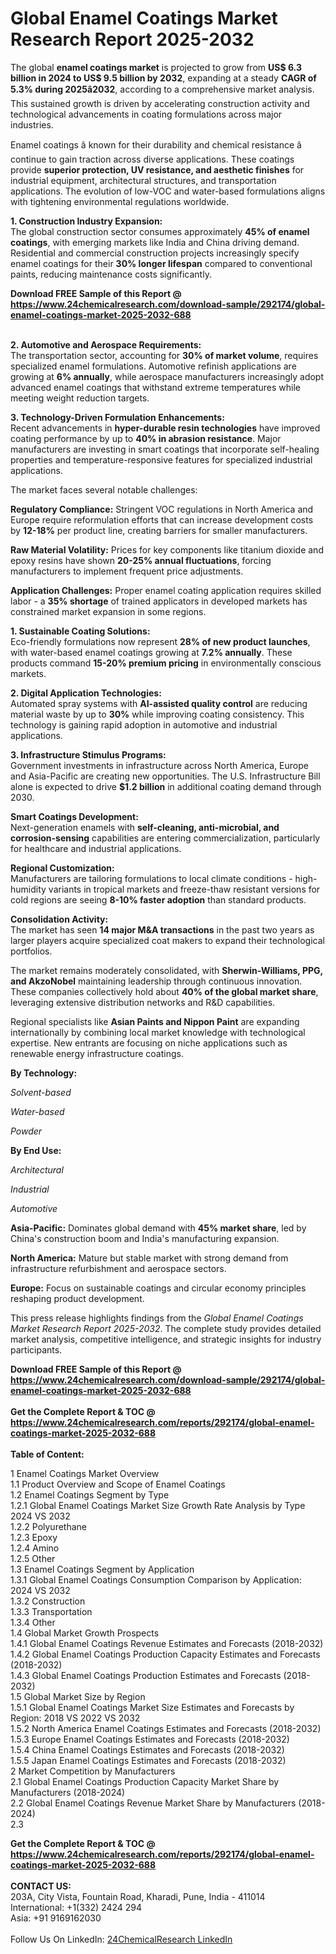 <h1>Global Enamel Coatings Market Research Report 2025-2032</h1><p>The global <strong>enamel coatings market</strong> is projected to grow from <strong>US$ 6.3 billion in 2024 to US$ 9.5 billion by 2032</strong>, expanding at a steady <strong>CAGR of 5.3% during 2025â2032</strong>, according to a comprehensive market analysis. This sustained growth is driven by accelerating construction activity and technological advancements in coating formulations across major industries.</p><p>Enamel coatings â known for their durability and chemical resistance â continue to gain traction across diverse applications. These coatings provide <strong>superior protection, UV resistance, and aesthetic finishes</strong> for industrial equipment, architectural structures, and transportation applications. The evolution of low-VOC and water-based formulations aligns with tightening environmental regulations worldwide.</p><p><strong>1. Construction Industry Expansion:</strong><br>
The global construction sector consumes approximately <strong>45% of enamel coatings</strong>, with emerging markets like India and China driving demand. Residential and commercial construction projects increasingly specify enamel coatings for their <strong>30% longer lifespan</strong> compared to conventional paints, reducing maintenance costs significantly.</p><div><b>Download FREE Sample of this Report @ 
            <a href="https://www.24chemicalresearch.com/download-sample/292174/global-enamel-coatings-market-2025-2032-688">
            https://www.24chemicalresearch.com/download-sample/292174/global-enamel-coatings-market-2025-2032-688</a></b></div><br><p><strong>2. Automotive and Aerospace Requirements:</strong><br>
The transportation sector, accounting for <strong>30% of market volume</strong>, requires specialized enamel formulations. Automotive refinish applications are growing at <strong>6% annually</strong>, while aerospace manufacturers increasingly adopt advanced enamel coatings that withstand extreme temperatures while meeting weight reduction targets.</p><p><strong>3. Technology-Driven Formulation Enhancements:</strong><br>
Recent advancements in <strong>hyper-durable resin technologies</strong> have improved coating performance by up to <strong>40% in abrasion resistance</strong>. Major manufacturers are investing in smart coatings that incorporate self-healing properties and temperature-responsive features for specialized industrial applications.</p><p>The market faces several notable challenges:</p><p><strong>Regulatory Compliance:</strong> Stringent VOC regulations in North America and Europe require reformulation efforts that can increase development costs by <strong>12-18%</strong> per product line, creating barriers for smaller manufacturers.</p><p><strong>Raw Material Volatility:</strong> Prices for key components like titanium dioxide and epoxy resins have shown <strong>20-25% annual fluctuations</strong>, forcing manufacturers to implement frequent price adjustments.</p><p><strong>Application Challenges:</strong> Proper enamel coating application requires skilled labor - a <strong>35% shortage</strong> of trained applicators in developed markets has constrained market expansion in some regions.</p><p><strong>1. Sustainable Coating Solutions:</strong><br>
Eco-friendly formulations now represent <strong>28% of new product launches</strong>, with water-based enamel coatings growing at <strong>7.2% annually</strong>. These products command <strong>15-20% premium pricing</strong> in environmentally conscious markets.</p><p><strong>2. Digital Application Technologies:</strong><br>
Automated spray systems with <strong>AI-assisted quality control</strong> are reducing material waste by up to <strong>30%</strong> while improving coating consistency. This technology is gaining rapid adoption in automotive and industrial applications.</p><p><strong>3. Infrastructure Stimulus Programs:</strong><br>
Government investments in infrastructure across North America, Europe and Asia-Pacific are creating new opportunities. The U.S. Infrastructure Bill alone is expected to drive <strong>$1.2 billion</strong> in additional coating demand through 2030.</p><p><strong>Smart Coatings Development:</strong><br>
    Next-generation enamels with <strong>self-cleaning, anti-microbial, and corrosion-sensing</strong> capabilities are entering commercialization, particularly for healthcare and industrial applications.</p><p><strong>Regional Customization:</strong><br>
    Manufacturers are tailoring formulations to local climate conditions - high-humidity variants in tropical markets and freeze-thaw resistant versions for cold regions are seeing <strong>8-10% faster adoption</strong> than standard products.</p><p><strong>Consolidation Activity:</strong><br>
    The market has seen <strong>14 major M&amp;A transactions</strong> in the past two years as larger players acquire specialized coat makers to expand their technological portfolios.</p><p>The market remains moderately consolidated, with <strong>Sherwin-Williams, PPG, and AkzoNobel</strong> maintaining leadership through continuous innovation. These companies collectively hold about <strong>40% of the global market share</strong>, leveraging extensive distribution networks and R&amp;D capabilities.</p><p>Regional specialists like <strong>Asian Paints and Nippon Paint</strong> are expanding internationally by combining local market knowledge with technological expertise. New entrants are focusing on niche applications such as renewable energy infrastructure coatings.</p><p><strong>By Technology:</strong></p><p><em>Solvent-based</em></p><p><em>Water-based</em></p><p><em>Powder</em></p><p><strong>By End Use:</strong></p><p><em>Architectural</em></p><p><em>Industrial</em></p><p><em>Automotive</em></p><p><strong>Asia-Pacific:</strong> Dominates global demand with <strong>45% market share</strong>, led by China's construction boom and India's manufacturing expansion.</p><p><strong>North America:</strong> Mature but stable market with strong demand from infrastructure refurbishment and aerospace sectors.</p><p><strong>Europe:</strong> Focus on sustainable coatings and circular economy principles reshaping product development.</p><p>This press release highlights findings from the <em>Global Enamel Coatings Market Research Report 2025-2032</em>. The complete study provides detailed market analysis, competitive intelligence, and strategic insights for industry participants.</p><div><b>Download FREE Sample of this Report @ 
            <a href="https://www.24chemicalresearch.com/download-sample/292174/global-enamel-coatings-market-2025-2032-688">
            https://www.24chemicalresearch.com/download-sample/292174/global-enamel-coatings-market-2025-2032-688</a></b></div><br><div><b>Get the Complete Report & TOC @ 
            <a href="https://www.24chemicalresearch.com/reports/292174/global-enamel-coatings-market-2025-2032-688">
            https://www.24chemicalresearch.com/reports/292174/global-enamel-coatings-market-2025-2032-688</a></b></div><br>
            <b>Table of Content:</b><p>1 Enamel Coatings Market Overview<br />
    1.1 Product Overview and Scope of Enamel Coatings<br />
    1.2 Enamel Coatings Segment by Type<br />
        1.2.1 Global Enamel Coatings Market Size Growth Rate Analysis by Type 2024 VS 2032<br />
        1.2.2 Polyurethane<br />
        1.2.3 Epoxy<br />
        1.2.4 Amino<br />
        1.2.5 Other<br />
    1.3 Enamel Coatings Segment by Application<br />
        1.3.1 Global Enamel Coatings Consumption Comparison by Application: 2024 VS 2032<br />
        1.3.2 Construction<br />
        1.3.3 Transportation<br />
        1.3.4 Other<br />
    1.4 Global Market Growth Prospects<br />
        1.4.1 Global Enamel Coatings Revenue Estimates and Forecasts (2018-2032)<br />
        1.4.2 Global Enamel Coatings Production Capacity Estimates and Forecasts (2018-2032)<br />
        1.4.3 Global Enamel Coatings Production Estimates and Forecasts (2018-2032)<br />
    1.5 Global Market Size by Region<br />
        1.5.1 Global Enamel Coatings Market Size Estimates and Forecasts by Region: 2018 VS 2022 VS 2032<br />
        1.5.2 North America Enamel Coatings Estimates and Forecasts (2018-2032)<br />
        1.5.3 Europe Enamel Coatings Estimates and Forecasts (2018-2032)<br />
        1.5.4 China Enamel Coatings Estimates and Forecasts (2018-2032)<br />
        1.5.5 Japan Enamel Coatings Estimates and Forecasts (2018-2032)<br />
2 Market Competition by Manufacturers<br />
    2.1 Global Enamel Coatings Production Capacity Market Share by Manufacturers (2018-2024)<br />
    2.2 Global Enamel Coatings Revenue Market Share by Manufacturers (2018-2024)<br />
    2.3 </p><div><b>Get the Complete Report & TOC @ 
            <a href="https://www.24chemicalresearch.com/reports/292174/global-enamel-coatings-market-2025-2032-688">
            https://www.24chemicalresearch.com/reports/292174/global-enamel-coatings-market-2025-2032-688</a></b></div><br><b>CONTACT US:</b><br>
            203A, City Vista, Fountain Road, Kharadi, Pune, India - 411014<br>
            International: +1(332) 2424 294<br>
            Asia: +91 9169162030 <br><br>
            Follow Us On LinkedIn: <a href="https://www.linkedin.com/company/24chemicalresearch/">24ChemicalResearch LinkedIn</a>